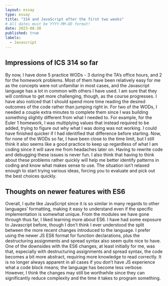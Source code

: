 ```yaml
---
layout: essay
type: essay
title: "314 and JavaScript after the first two weeks"
# All dates must be YYYY-MM-DD format!
date: 2023-08-30
published: true
labels:
  - Javascript
---
```

## Impressions of ICS 314 so far

By now, I have done 5 practice WODs - 3 during the TA’s office hours, and 2 for the homework problems. Most of them have been relatively easy for me as the concepts were not unfamiliar in most cases, and the Javascript language has a lot in common with others I have used. I am sure that they will continue to get more challenging, though, as the course progresses. I have also noticed that I should spend more time reading the desired outcomes of the code rather than jumping right in. For two of the WODs, I needed a couple extra minutes to complete them since I was building something slightly different from what I needed to. For example, for the Euler 1 homework, I was multiplying values that instead required to be added, trying to figure out why what I was doing was not working. I could have finished quicker if I had identified that difference before starting. Now, for none of the WODs so far, I have been close to the time limit, but I still think it also seems like a good practice to keep up regardless of what I am coding since it will save me from headaches later on. Having to rewrite code and debugging these issues is never fun. I also think that having to think about these problems rather quickly will help me better identify patterns in coding and know what makes sense to use. The situation isn’t relaxed enough to start trying various ideas, forcing you to evaluate and pick out the best choices quickly. 

## Thoughts on newer features with ES6

Overall, I quite like JavaScript since it is so similar in many regards to other languages’ formatting, making it easy to understand even if the specific implementation is somewhat unique. From the modules we have gone through thus far, I liked learning more about ES6. I have had some exposure to Javascript before, though I don’t think I ever understood the split between the more recent changes introduced to the language. I prefer using the newer JS ES6 format for function declarations, plus the destructuring assignments and spread syntax also seem quite nice to have. One of the downsides with the ES6 changes, at least initially for me, was that, especially with destructuring assignments and spread syntax, the code becomes a bit more abstract, requiring more knowledge to read correctly. It is no longer always apparent in all cases if you don’t have JS experience what a code block means; the language has become less verbose. However, I think the changes may still be worthwhile since they can significantly reduce complexity and the time it takes to program something. 
